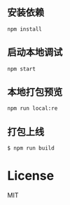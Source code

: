 ## 安装依赖

```
npm install
```

## 启动本地调试

```
npm start
```

## 本地打包预览

```
npm run local:re
```

## 打包上线

```
$ npm run build
```

# License

MIT

